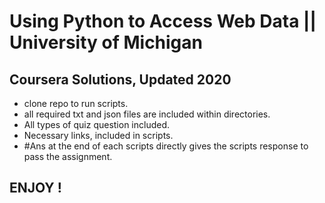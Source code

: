 # Using Python to Access Web Data || University of Michigan
## Coursera Solutions, Updated 2020

* clone repo to run scripts.
* all required txt and json files are included within directories.
* All types of quiz question included.
* Necessary links, included in scripts.
* #Ans at the end of each scripts directly gives the scripts response to pass the assignment.

## ENJOY !
